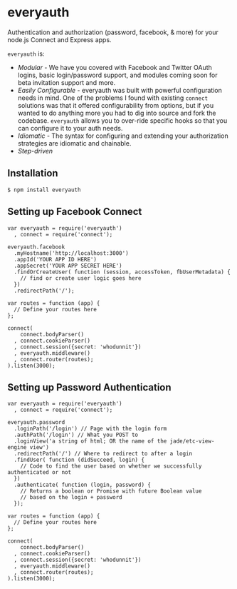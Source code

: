 everyauth
==========

Authentication and authorization (password, facebook, & more) for your node.js Connect and Express apps.

`everyauth` is:

- *Modular* - We have you covered with Facebook and Twitter 
  OAuth logins, basic login/password support, and modules 
  coming soon for beta invitation support and more.
- *Easily Configurable* - everyauth was built with powerful 
  configuration needs in mind. One of the problems I found 
  with existing `connect` solutions was that it offered 
  configurability from options, but if you wanted to do 
  anything more you had to dig into source and fork the
  codebase. `everyauth` allows you to over-ride specific 
  hooks so that you can configure it to your auth needs.
- *Idiomatic* - The syntax for configuring and extending your authorization strategies are
  idiomatic and chainable.
- *Step-driven*

## Installation
    $ npm install everyauth

## Setting up Facebook Connect

    var everyauth = require('everyauth')
      , connect = require('connect');
    
    everyauth.facebook
      .myHostname('http://localhost:3000')
      .appId('YOUR APP ID HERE')
      .appSecret('YOUR APP SECRET HERE')
      .findOrCreateUser( function (session, accessToken, fbUserMetadata) {
        // find or create user logic goes here
      })
      .redirectPath('/');
    
    var routes = function (app) {
      // Define your routes here
    };
    
    connect(
        connect.bodyParser()
      , connect.cookieParser()
      , connect.session({secret: 'whodunnit'})
      , everyauth.middleware()
      , connect.router(routes);
    ).listen(3000);

## Setting up Password Authentication
    var everyauth = require('everyauth')
      , connect = require('connect');
    
    everyauth.password
      .loginPath('/login') // Page with the login form
      .authPath('/login') // What you POST to
      .loginView('a string of html; OR the name of the jade/etc-view-engine view')
      .redirectPath('/') // Where to redirect to after a login
      .findUser( function (didSucceed, login) {
        // Code to find the user based on whether we successfully authenticated or not
      })
      .authenticate( function (login, password) {
        // Returns a boolean or Promise with future Boolean value
        // based on the login + password
      });
    
    var routes = function (app) {
      // Define your routes here
    };
    
    connect(
        connect.bodyParser()
      , connect.cookieParser()
      , connect.session({secret: 'whodunnit'})
      , everyauth.middleware()
      , connect.router(routes);
    ).listen(3000);
